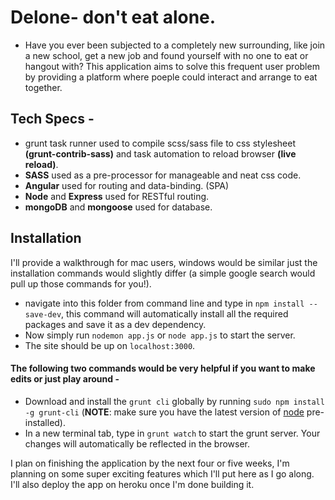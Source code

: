 # Delone- don't eat alone.

- Have you ever been subjected to a completely new surrounding, like join a new school, get a new job and found yourself with no one to eat or hangout with?  This application aims to solve this frequent user problem by providing a platform where poeple could interact and arrange to eat together. 

## Tech Specs - 
* grunt task runner used to compile scss/sass file to css stylesheet __(grunt-contrib-sass)__ and task automation to reload browser __(live reload)__.
* __SASS__ used as a pre-processor for manageable and neat css code.
* __Angular__ used for routing and data-binding. (SPA)
* __Node__ and __Express__ used for RESTful routing. 
* __mongoDB__ and __mongoose__ used for database.

## Installation
I'll provide a walkthrough for mac users, windows would be similar just the installation commands would slightly differ (a simple google search would pull up those commands for you!). 

* navigate into this folder from command line and type in ```npm install --save-dev```, this command will automatically install all the required packages and save it as a dev dependency. 
* Now simply run ```nodemon app.js``` or ```node app.js``` to start the server.
* The site should be up on ```localhost:3000```.

#### The following two commands would be very helpful if you want to make edits or just play around -

* Download and install the ```grunt cli``` globally by running ```sudo npm install -g grunt-cli``` (__NOTE__: make sure you have the latest version of [node](https://nodejs.org/en/download/) pre-installed). 
* In a new terminal tab, type in ```grunt watch``` to start the grunt server. Your changes will automatically be reflected in the browser. 

I plan on finishing the application by the next four or five weeks, I'm planning on some super exciting features which I'll put here as I go along. I'll also deploy the app on heroku once I'm done building it. 
